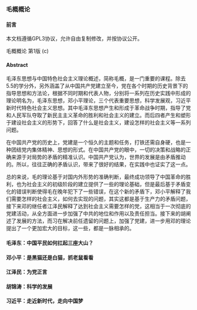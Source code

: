 ### 毛概概论

#### 前言

本文档遵循GPL3协议，允许自由复制修改，并按协议公开。

毛概概论 第1版  (c) <zyh>

#### Abstract

毛泽东思想与中国特色社会主义理论概述，简称毛概，是一门重要的课程。除去5.5的学分外，另外涵盖了从中国共产党建立至今，党在各个时期的历史背景下的指导思想和方法论，根据不同时期和代表人物，分别将一系列在历史实践中形成的理论明名为，毛泽东思想，邓小平理论，三个代表重要思想，科学发展观，习近平新时代特色社会主义思想。其中毛泽东思想产生和形成于革命战争时期，指导了党和人民军队夺取了新民主主义革命的胜利和社会主义的建立。而后四者产生和塑形于建设社会主义的形势下，回答了什么是社会主义，建设怎样的社会主义等一系列问题。

在中国共产党的历史上，党建是一个恒久的主题和任务，打铁还需自身硬，也是一种团结党内集体精神、思想的形式。在中国共产党的眼中，一切的决策和战略的正确来源于对局势的矛盾的精准认识。中国共产党认为，世界的发展是由矛盾推动的。所以，往往正确的矛盾认识，带来了很好的结果，在实践中也证实了这一点。

总的来说，毛的理论基于对国内外形势的准确判断，最终成功领导了中国革命的胜利，也为社会主义的初级阶段的建立提供了一些的理论基础，但是最后基于矛盾变化的错误判断使得毛在晚年犯下了一些错误，在这个新的矛盾下，邓小平解释了我们需要怎样的社会主义，如何去实现的问题，其实这都是基于生产力的矛盾问题，接下来邓的继任者江泽民解释了达到社会主义需要怎样的党，这相当于一次彻底的党建活动，从全方面进一步加强了中共的地位和作用以及责任担当。接下来的胡阐述了发展的方法，而习在解决前任遗留的问题上，加强了党建，进一步用邓的理论提出了一个更加宏大的目标，这一些，都是一脉相承的。

#### 毛泽东：中国平民如何扛起三座大山？

#### 邓小平：是黑猫还是白猫，抓老鼠看看

#### 江泽民：为党正言

#### 胡锦涛：科学的发展

#### 习近平：走近新时代，走向中国梦



